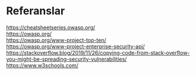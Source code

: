 # Referanslar

[https://cheatsheetseries.owasp.org/\
https://owasp.org/\
https://owasp.org/www-project-top-ten/\
https://owasp.org/www-project-enterprise-security-api/\
https://stackoverflow.blog/2019/11/26/copying-code-from-stack-overflow-you-might-be-spreading-security-vulnerabilities/\
https://www.w3schools.com/](https://cheatsheetseries.owasp.org/https://owasp.org/https://owasp.org/www-project-top-ten/https://owasp.org/www-project-enterprise-security-api/https://stackoverflow.blog/2019/11/26/copying-code-from-stack-overflow-you-might-be-spreading-security-vulnerabilities/https://www.w3schools.com/)
